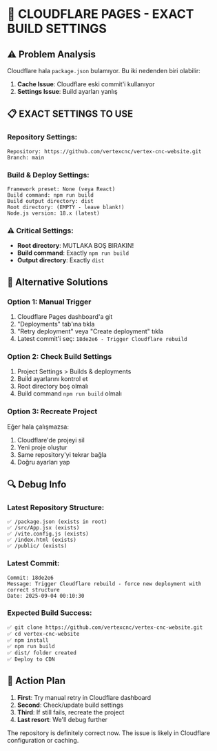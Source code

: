# 🔧 CLOUDFLARE PAGES - EXACT BUILD SETTINGS

## ⚠️ Problem Analysis
Cloudflare hala `package.json` bulamıyor. Bu iki nedenden biri olabilir:
1. **Cache Issue**: Cloudflare eski commit'i kullanıyor
2. **Settings Issue**: Build ayarları yanlış

## 📋 EXACT SETTINGS TO USE

### Repository Settings:
```
Repository: https://github.com/vertexcnc/vertex-cnc-website.git
Branch: main
```

### Build & Deploy Settings:
```
Framework preset: None (veya React)
Build command: npm run build
Build output directory: dist
Root directory: (EMPTY - leave blank!)
Node.js version: 18.x (latest)
```

### ⚠️ Critical Settings:
- **Root directory**: MUTLAKA BOŞ BIRAKIN!
- **Build command**: Exactly `npm run build`
- **Output directory**: Exactly `dist`

## 🔄 Alternative Solutions

### Option 1: Manual Trigger
1. Cloudflare Pages dashboard'a git
2. "Deployments" tab'ına tıkla
3. "Retry deployment" veya "Create deployment" tıkla
4. Latest commit'i seç: `18de2e6 - Trigger Cloudflare rebuild`

### Option 2: Check Build Settings
1. Project Settings > Builds & deployments
2. Build ayarlarını kontrol et
3. Root directory boş olmalı
4. Build command `npm run build` olmalı

### Option 3: Recreate Project
Eğer hala çalışmazsa:
1. Cloudflare'de projeyi sil
2. Yeni proje oluştur
3. Same repository'yi tekrar bağla
4. Doğru ayarları yap

## 🔍 Debug Info

### Latest Repository Structure:
```
✅ /package.json (exists in root)
✅ /src/App.jsx (exists)
✅ /vite.config.js (exists)
✅ /index.html (exists)
✅ /public/ (exists)
```

### Latest Commit:
```
Commit: 18de2e6
Message: Trigger Cloudflare rebuild - force new deployment with correct structure
Date: 2025-09-04 00:10:30
```

### Expected Build Success:
```bash
✅ git clone https://github.com/vertexcnc/vertex-cnc-website.git
✅ cd vertex-cnc-website
✅ npm install
✅ npm run build
✅ dist/ folder created
✅ Deploy to CDN
```

## 🎯 Action Plan

1. **First**: Try manual retry in Cloudflare dashboard
2. **Second**: Check/update build settings
3. **Third**: If still fails, recreate the project
4. **Last resort**: We'll debug further

The repository is definitely correct now. The issue is likely in Cloudflare configuration or caching.
